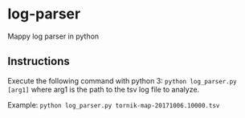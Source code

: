 # log-parser
Mappy log parser in python


## Instructions
Execute the following command with python 3:
`python log_parser.py [arg1]`
where arg1 is the path to the tsv log file to analyze.

Example:
`python log_parser.py tornik-map-20171006.10000.tsv`
